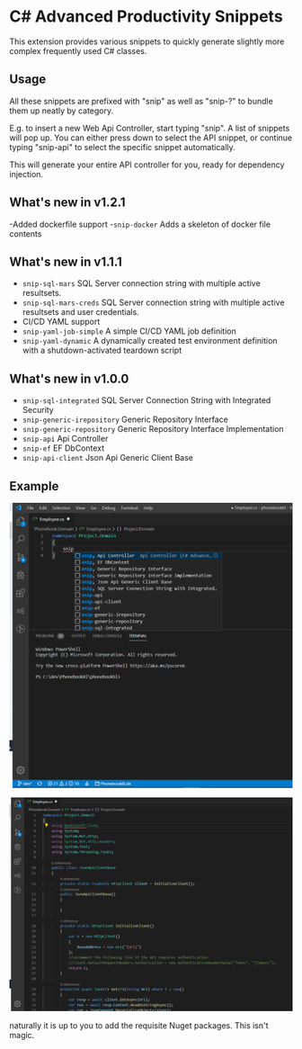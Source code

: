 # C# Advanced Productivity Snippets
This extension provides various snippets to quickly generate slightly more complex frequently used C# classes.

## Usage
All these snippets are prefixed with "snip" as well as "snip-?" to bundle them up neatly by category.

E.g. to insert a new Web Api Controller, start typing "snip". A list of snippets will pop up. You can either press down to select the API snippet, or continue typing "snip-api" to select the specific snippet automatically.

This will generate your entire API controller for you, ready for dependency injection.
## What's new in v1.2.1
-Added dockerfile support
-`snip-docker` Adds a skeleton of docker file contents
## What's new in v1.1.1
- `snip-sql-mars` SQL Server connection string with multiple active resultsets.
- `snip-sql-mars-creds` SQL Server connection string with multiple active resultsets and user credentials.
- CI/CD YAML support
- `snip-yaml-job-simple` A simple CI/CD YAML job definition
- `snip-yaml-dynamic` A dynamically created test environment definition with a shutdown-activated teardown script

## What's new in v1.0.0
- `snip-sql-integrated` SQL Server Connection String with Integrated Security 
- `snip-generic-irepository` Generic Repository Interface 
- `snip-generic-repository` Generic Repository Interface Implementation 
- `snip-api` Api Controller
- `snip-ef` EF DbContext
- `snip-api-client` Json Api Generic Client Base

## Example 
![type "snip"](https://raw.githubusercontent.com/mavusi/csquicksnips/master/snip.png)

![profit](https://raw.githubusercontent.com/mavusi/csquicksnips/master/snipres.png)

naturally it is up to you to add the requisite Nuget packages. This isn't magic.